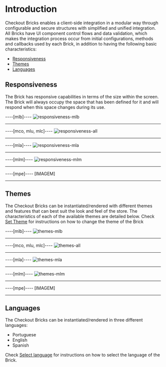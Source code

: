 # Introduction

Checkout Bricks enables a client-side integration in a modular way through configurable and secure structures with simplified and unified integration. All Bricks have UI component control flows and data validation, which makes the integration process occur from initial configurations, methods and callbacks used by each Brick, in addition to having the following basic characteristics:

* [Responsiveness](#bookmark_responsiveness)
* [Themes](#bookmark_themes)
* [Languages](#bookmark_languages)

## Responsiveness

The Brick has responsive capabilities in terms of the size within the screen. The Brick will always occupy the space that has been defined for it and will respond when this space changes during its use.

----[mlb]---- 
![responsiveness-mlb](checkout-bricks/responsiveness-mlb-en.gif)

------------
----[mco, mlu, mlc]---- 
![responsiveness-all](checkout-bricks/responsiveness-mla-en.gif)

------------
----[mla]---- 
![responsiveness-mla](checkout-bricks/responsiveness-mla-en.gif)

------------
----[mlm]---- 
![responsiveness-mlm](checkout-bricks/responsiveness-mlm-en.gif)

------------
----[mpe]---- 
[IMAGEM]

------------

## Themes

The Checkout Bricks can be instantiated/rendered with different themes and features that can best suit the look and feel of the store. The characteristics of each of the available themes are detailed below. Check [Set Theme](/developers/en/docs/checkout-bricks/additional-content/set-theme) for instructions on how to change the theme of the Brick

----[mlb]---- 
![themes-mlb](checkout-bricks/themes-mlb-en.png)

------------
----[mco, mlu, mlc]---- 
![themes-all](checkout-bricks/themes-all-en.png)

------------
----[mla]---- 
![themes-mla](checkout-bricks/themes-mla-en.jpg)

------------
----[mlm]---- 
![themes-mlm](checkout-bricks/themes-mlm-en.jpg)

------------
----[mpe]---- 
[IMAGEM]

------------

## Languages

The Checkout Bricks can be instantiated/rendered in three different languages:

* Portuguese
* English 
* Spanish

Check [Select language](/developers/en/docs/checkout-bricks/additional-content/select-language) for instructions on how to select the language of the Brick. 